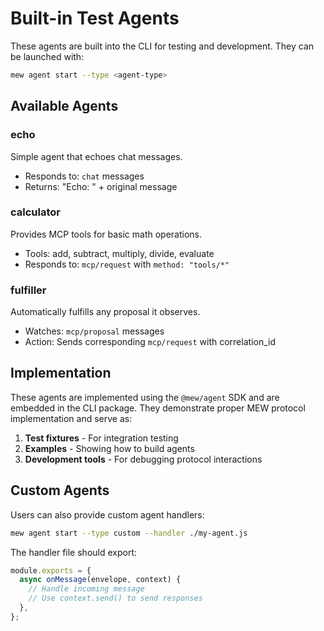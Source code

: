 # Built-in Test Agents

These agents are built into the CLI for testing and development. They can be launched with:

```bash
mew agent start --type <agent-type>
```

## Available Agents

### echo

Simple agent that echoes chat messages.

- Responds to: `chat` messages
- Returns: "Echo: " + original message

### calculator

Provides MCP tools for basic math operations.

- Tools: add, subtract, multiply, divide, evaluate
- Responds to: `mcp/request` with `method: "tools/*"`

### fulfiller

Automatically fulfills any proposal it observes.

- Watches: `mcp/proposal` messages
- Action: Sends corresponding `mcp/request` with correlation_id

## Implementation

These agents are implemented using the `@mew/agent` SDK and are embedded in the CLI package. They demonstrate proper MEW protocol implementation and serve as:

1. **Test fixtures** - For integration testing
2. **Examples** - Showing how to build agents
3. **Development tools** - For debugging protocol interactions

## Custom Agents

Users can also provide custom agent handlers:

```bash
mew agent start --type custom --handler ./my-agent.js
```

The handler file should export:

```javascript
module.exports = {
  async onMessage(envelope, context) {
    // Handle incoming message
    // Use context.send() to send responses
  },
};
```
